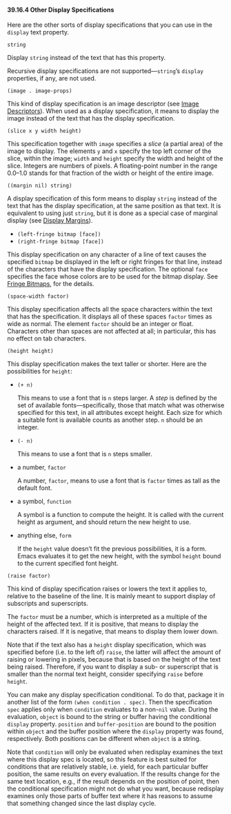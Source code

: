 

#### 39.16.4 Other Display Specifications

Here are the other sorts of display specifications that you can use in the `display` text property.

`string`

Display `string` instead of the text that has this property.

Recursive display specifications are not supported—`string`’s `display` properties, if any, are not used.

`(image . image-props)`

This kind of display specification is an image descriptor (see [Image Descriptors](Image-Descriptors.html)). When used as a display specification, it means to display the image instead of the text that has the display specification.

`(slice x y width height)`

This specification together with `image` specifies a *slice* (a partial area) of the image to display. The elements `y` and `x` specify the top left corner of the slice, within the image; `width` and `height` specify the width and height of the slice. Integers are numbers of pixels. A floating-point number in the range 0.0–1.0 stands for that fraction of the width or height of the entire image.

`((margin nil) string)`

A display specification of this form means to display `string` instead of the text that has the display specification, at the same position as that text. It is equivalent to using just `string`, but it is done as a special case of marginal display (see [Display Margins](Display-Margins.html)).

*   `(left-fringe bitmap [face])`
*   `(right-fringe bitmap [face])`

This display specification on any character of a line of text causes the specified `bitmap` be displayed in the left or right fringes for that line, instead of the characters that have the display specification. The optional `face` specifies the face whose colors are to be used for the bitmap display. See [Fringe Bitmaps](Fringe-Bitmaps.html), for the details.

`(space-width factor)`

This display specification affects all the space characters within the text that has the specification. It displays all of these spaces `factor` times as wide as normal. The element `factor` should be an integer or float. Characters other than spaces are not affected at all; in particular, this has no effect on tab characters.

`(height height)`

This display specification makes the text taller or shorter. Here are the possibilities for `height`:

*   `(+ n)`

    This means to use a font that is `n` steps larger. A *step* is defined by the set of available fonts—specifically, those that match what was otherwise specified for this text, in all attributes except height. Each size for which a suitable font is available counts as another step. `n` should be an integer.

*   `(- n)`

    This means to use a font that is `n` steps smaller.

*   a number, `factor`

    A number, `factor`, means to use a font that is `factor` times as tall as the default font.

*   a symbol, `function`

    A symbol is a function to compute the height. It is called with the current height as argument, and should return the new height to use.

*   anything else, `form`

    If the `height` value doesn’t fit the previous possibilities, it is a form. Emacs evaluates it to get the new height, with the symbol `height` bound to the current specified font height.

`(raise factor)`

This kind of display specification raises or lowers the text it applies to, relative to the baseline of the line. It is mainly meant to support display of subscripts and superscripts.

The `factor` must be a number, which is interpreted as a multiple of the height of the affected text. If it is positive, that means to display the characters raised. If it is negative, that means to display them lower down.

Note that if the text also has a `height` display specification, which was specified before (i.e. to the left of) `raise`, the latter will affect the amount of raising or lowering in pixels, because that is based on the height of the text being raised. Therefore, if you want to display a sub- or superscript that is smaller than the normal text height, consider specifying `raise` before `height`.

You can make any display specification conditional. To do that, package it in another list of the form `(when condition . spec)`. Then the specification `spec` applies only when `condition` evaluates to a non-`nil` value. During the evaluation, `object` is bound to the string or buffer having the conditional `display` property. `position` and `buffer-position` are bound to the position within `object` and the buffer position where the `display` property was found, respectively. Both positions can be different when `object` is a string.

Note that `condition` will only be evaluated when redisplay examines the text where this display spec is located, so this feature is best suited for conditions that are relatively stable, i.e. yield, for each particular buffer position, the same results on every evaluation. If the results change for the same text location, e.g., if the result depends on the position of point, then the conditional specification might not do what you want, because redisplay examines only those parts of buffer text where it has reasons to assume that something changed since the last display cycle.
